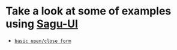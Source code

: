 # Take a look at some of examples using [Sagu-UI](https://www.npmjs.com/package/sagu-ui)

- [`basic open/close form`](https://codesandbox.io/s/sagu-ui-example-r22mum?file=/src/App.js)
